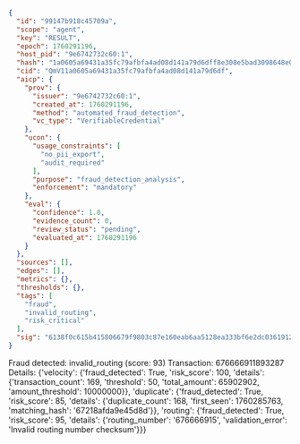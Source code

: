 ```json
{
  "id": "99147b918c45709a",
  "scope": "agent",
  "key": "RESULT",
  "epoch": 1760291196,
  "host_pid": "9e6742732c60:1",
  "hash": "1a0605a69431a35fc79afbfa4ad08d141a79d6dff8e308e5bad3098648e0d893",
  "cid": "QmV11a0605a69431a35fc79afbfa4ad08d141a79d6df",
  "aicp": {
    "prov": {
      "issuer": "9e6742732c60:1",
      "created_at": 1760291196,
      "method": "automated_fraud_detection",
      "vc_type": "VerifiableCredential"
    },
    "ucon": {
      "usage_constraints": [
        "no_pii_export",
        "audit_required"
      ],
      "purpose": "fraud_detection_analysis",
      "enforcement": "mandatory"
    },
    "eval": {
      "confidence": 1.0,
      "evidence_count": 0,
      "review_status": "pending",
      "evaluated_at": 1760291196
    }
  },
  "sources": [],
  "edges": [],
  "metrics": {},
  "thresholds": {},
  "tags": [
    "fraud",
    "invalid_routing",
    "risk_critical"
  ],
  "sig": "6138f0c615b415806679f9803c87e160eab6aa5128ea333bf6e2dc0361912cc0"
}
```

Fraud detected: invalid_routing (score: 93)
Transaction: 676666911893287
Details: {'velocity': {'fraud_detected': True, 'risk_score': 100, 'details': {'transaction_count': 169, 'threshold': 50, 'total_amount': 65902902, 'amount_threshold': 10000000}}, 'duplicate': {'fraud_detected': True, 'risk_score': 85, 'details': {'duplicate_count': 168, 'first_seen': 1760285763, 'matching_hash': '67218afda9e45d8d'}}, 'routing': {'fraud_detected': True, 'risk_score': 95, 'details': {'routing_number': '676666915', 'validation_error': 'Invalid routing number checksum'}}}